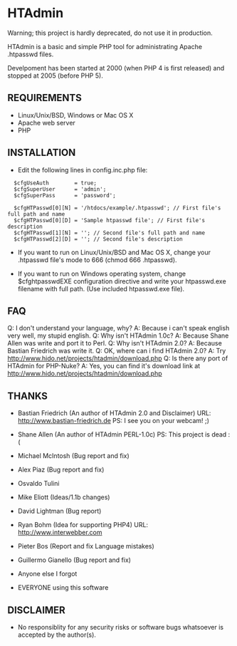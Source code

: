 HTAdmin
=======

Warning; this project is hardly deprecated, do not use it in production.

HTAdmin is a basic and simple PHP tool for administrating Apache .htpasswd files.

Develpoment has been started at 2000 (when PHP 4 is first released) and stopped at 2005 (before PHP 5).

REQUIREMENTS
------------

* Linux/Unix/BSD, Windows or Mac OS X
* Apache web server
* PHP

INSTALLATION
------------

* Edit the following lines in config.inc.php file:
```
  $cfgUseAuth        = true;
  $cfgSuperUser      = 'admin';
  $cfgSuperPass      = 'password';

  $cfgHTPasswd[0][N] = '/htdocs/example/.htpasswd'; // First file's full path and name
  $cfgHTPasswd[0][D] = 'Sample htpasswd file'; // First file's description
  $cfgHTPasswd[1][N] = ''; // Second file's full path and name
  $cfgHTPasswd[2][D] = ''; // Second file's description
```

* If you want to run on Linux/Unix/BSD and Mac OS X, change your .htpasswd 
  file's mode to 666 (chmod 666 .htpasswd).

* If you want to run on Windows operating system, change $cfghtpasswdEXE 
  configuration directive and write your htpasswd.exe filename with full path.
  (Use included htpasswd.exe file).

FAQ
---

Q: I don't understand your language, why?
A: Because i can't speak english very well, my stupid english.
Q: Why isn't HTAdmin 1.0c?
A: Because Shane Allen was write and port it to Perl.
Q: Why isn't HTAdmin 2.0?
A: Because Bastian Friedrich was write it.
Q: OK, where can i find HTAdmin 2.0?
A: Try http://www.hido.net/projects/htadmin/download.php
Q: Is there any port of HTAdmin for PHP-Nuke?
A: Yes, you can find it's download link at
   http://www.hido.net/projects/htadmin/download.php

THANKS
------

* Bastian Friedrich (An author of HTAdmin 2.0 and Disclaimer)
  URL: http://www.bastian-friedrich.de
  PS: I see you on your webcam! ;)

* Shane Allen (An author of HTAdmin PERL-1.0c)
  PS: This project is dead :(

* Michael McIntosh (Bug report and fix)

* Alex Piaz (Bug report and fix)

* Osvaldo Tulini

* Mike Eliott (Ideas/1.1b changes)

* David Lightman (Bug report)

* Ryan Bohm (Idea for supporting PHP4)
  URL: http://www.interwebber.com

* Pieter Bos (Report and fix Language mistakes)

* Guillermo Gianello (Bug report and fix)

* Anyone else I forgot

* EVERYONE using this software

DISCLAIMER
----------

* No responsiblity for any security risks or software bugs whatsoever is
  accepted by the author(s).
